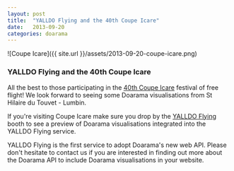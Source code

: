 ```yaml
---
layout: post
title:  "YALLDO Flying and the 40th Coupe Icare"
date:   2013-09-20
categories: doarama
---
```



![Coupe Icare]({{ site.url }}/assets/2013-09-20-coupe-icare.png)

### YALLDO Flying and the 40th Coupe Icare

All the best to those participating in the [40th Coupe Icare](http://www.coupe-icare.org/) festival of free flight!  We look forward to seeing some Doarama visualisations from St Hilaire du Touvet - Lumbin.

If you're visiting Coupe Icare make sure you drop by the [YALLDO Flying](http://www.yalldo.com/) booth to see a preview of Doarama visualisations integrated into the YALLDO Flying service.

YALLDO Flying is the first service to adopt Doarama's new web API.  Please don't hesitate to contact us if you are interested in finding out more about the Doarama API to include Doarama visualisations in your website.


